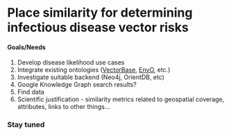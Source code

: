 # Place similarity for determining infectious disease vector risks

#### Goals/Needs

1. Develop disease likelihood use cases
2. Integrate existing ontologies ([VectorBase](https://www.vectorbase.org/), [EnvO](https://github.com/EnvironmentOntology/envo), etc.)
3. Investigate suitable backend (Neo4j, OrientDB, etc)
4. Google Knowledge Graph search results?
5. Find data
6. Scientific justification - similarity metrics related to geospatial coverage, attributes, links to other things...

### Stay tuned

